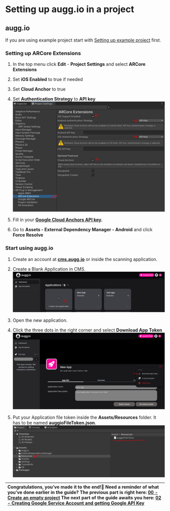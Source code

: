 # **Setting up augg.io in a project**

## augg.io

If you are using example project start with [Setting up example project]([https://docs.google.com/document/d/1cR3WfNzGNMeHizVxRGqqJPKNSKlpdh2H8EDvVG09zR0/edit](https://github.com/augg-io/documentation/blob/main/01_setting_up_auggio_in_a_project.md)) first.

### Setting up ARCore Extensions

1. In the top menu click **Edit** \- **Project Settings** and select **ARCore Extensions**

2. Set **iOS Enabled** to true if needed

3. Set **Cloud Anchor** to true

4. Set **Authentication Strategy** to **API key**  
   ![](images/img_01/image5.png)

5. Fill in your [**Google Cloud Anchors API key**](https://github.com/augg-io/documentation/blob/main/02_creating_google_service_account_and_getting_google_api_key.md)**.**

6. Go to **Assets \- External Dependency Manager \- Android** and click **Force Resolve**

### Start using augg.io

1. Create an account at [**cms.augg.io**](http://cms.augg.io) or inside the scanning application.

2. Create a Blank Application in CMS.  
   ![](images/img_01/image2.png)

3. Open the new application.

4. Click the three dots in the right corner and select **Download App Token**  
   ![](images/img_01/image3.png)

5. Put your Application file token inside the **Assets/Resources** folder. It has to be named **auggioFileToken.json**.  
   ![](images/img_01/image1.png)

| Congratulations, you’ve made it to the end\! Need a reminder of what you’ve done earlier in the guide? The previous part is right here: [00 - Create an empty project](00_create_an_empty_projectsetting_up_auggio_in_a_project.md) The next part of the guide awaits you here:  [02 - Creating Google Service Account and getting Google API Key](02_creating_google_service_account_and_getting_google_api_key.md)  |
| :---- |
